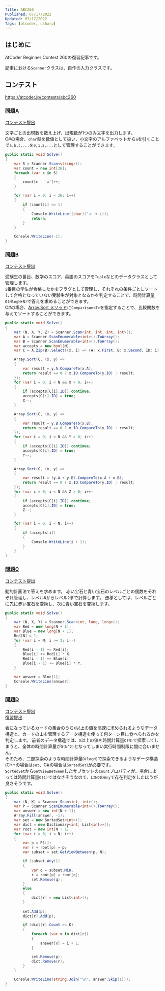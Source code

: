 ```yaml
---
Title: ABC260
Published: 07/17/2022
Updated: 07/17/2022
Tags: [atcoder, csharp]
---
```


## はじめに

AtCoder Beginner Contest 260の復習記事です。

記事における`Scanner`クラスは、自作の入力クラスです。

## コンテスト

<https://atcoder.jp/contests/abc260>

### [問題A](https://atcoder.jp/contests/abc260/tasks/abc260_a)

[コンテスト提出](https://atcoder.jp/contests/abc260/submissions/33290941)

文字ごとの出現数を数え上げ、出現数が1つのみ文字を出力します。  
C#の場合、`char`型を数値として扱い、小文字のアルファベットから`a`を引くことで`a,b,c,...`を`0,1,2,...`として管理することができます。

```csharp
public static void Solve()
{
    var S = Scanner.Scan<string>();
    var count = new int[26];
    foreach (var c in S)
    {
        count[c - 'a']++;
    }

    for (var i = 0; i < 26; i++)
    {
        if (count[i] == 1)
        {
            Console.WriteLine((char)('a' + i));
            return;
        }
    }

    Console.WriteLine(-1);
}
```

### [問題B](https://atcoder.jp/contests/abc260/tasks/abc260_b)

[コンテスト提出](https://atcoder.jp/contests/abc260/submissions/33297423)

受験生の番目、数学のスコア、英語のスコアを`Tuple`などのデータクラスとして管理します。  
`i`番目の学生が合格したかをフラグとして管理し、それぞれの条件ごとにソートして合格となっていない受験生が対象となるかを判定することで、時間計算量`O(NlogN+N)`で答えを求めることができます。  
C#の場合、[Array.Sort メソッド](https://docs.microsoft.com/ja-jp/dotnet/api/system.array.sort?view=net-6.0#system-array-sort-1(-0()-system-comparison((-0))))に`Comparison<T>`を指定することで、比較関数を与えてソートすることができます。

```csharp
public static void Solve()
{
    var (N, X, Y, Z) = Scanner.Scan<int, int, int, int>();
    var A = Scanner.ScanEnumerable<int>().ToArray();
    var B = Scanner.ScanEnumerable<int>().ToArray();
    var accepts = new bool[N];
    var C = A.Zip(B).Select((x, i) => (A: x.First, B: x.Second, ID: i)).ToArray();

    Array.Sort(C, (x, y) =>
    {
        var result = y.A.CompareTo(x.A);
        return result == 0 ? x.ID.CompareTo(y.ID) : result;
    });
    for (var i = 0; i < N && X > 0; i++)
    {
        if (accepts[C[i].ID]) continue;
        accepts[C[i].ID] = true;
        X--;
    }

    Array.Sort(C, (x, y) =>
    {
        var result = y.B.CompareTo(x.B);
        return result == 0 ? x.ID.CompareTo(y.ID) : result;
    });
    for (var i = 0; i < N && Y > 0; i++)
    {
        if (accepts[C[i].ID]) continue;
        accepts[C[i].ID] = true;
        Y--;
    }

    Array.Sort(C, (x, y) =>
    {
        var result = (y.A + y.B).CompareTo(x.A + x.B);
        return result == 0 ? x.ID.CompareTo(y.ID) : result;
    });
    for (var i = 0; i < N && Z > 0; i++)
    {
        if (accepts[C[i].ID]) continue;
        accepts[C[i].ID] = true;
        Z--;
    }

    for (var i = 0; i < N; i++)
    {
        if (accepts[i])
        {
            Console.WriteLine(i + 1);
        }
    }
}
```

### [問題C](https://atcoder.jp/contests/abc260/tasks/abc260_c)

[コンテスト提出](https://atcoder.jp/contests/abc260/submissions/33301206)

動的計画法で答えを求めます。
赤い宝石と青い宝石のレベルごとの個数をそれぞれ管理し、レベル`N`からレベル`2`まで計算します。
遷移としては、レベルごとに先に赤い宝石を変換し、次に青い宝石を変換します。

```csharp
public static void Solve()
{
    var (N, X, Y) = Scanner.Scan<int, long, long>();
    var Red = new long[N + 1];
    var Blue = new long[N + 1];
    Red[N] = 1;
    for (var i = N; i >= 2; i--)
    {
        Red[i - 1] += Red[i];
        Blue[i] += Red[i] * X;
        Red[i - 1] += Blue[i];
        Blue[i - 1] += Blue[i] * Y;
    }

    var answer = Blue[1];
    Console.WriteLine(answer);
}
```

### [問題D](https://atcoder.jp/contests/abc260/tasks/abc260_d)

[コンテスト提出](https://atcoder.jp/contests/abc260/submissions/33307596)  
[復習提出](https://atcoder.jp/contests/abc260/submissions/33325990)

表になっているカードの集合のうち`X`以上の値を高速に求められるようなデータ構造と、カードの山を管理するデータ構造を使って何ターン目に食べられるかを判定します。
前者のデータ構造では、`X`以上の値を時間計算量`O(N)`で探索してしまうと、全体の時間計算量が`O(N^2)`となってしまい実行時間制限に間に合いません。  
そのため、二部探索のような時間計算量`O(logN)`で探索できるようなデータ構造(C++の場合は`set`、C#の場合は`SortedSet`)が必要です。  
`SortedSet`から`GetViewBetween`したサブセットの`Count`プロパティが、場合によっては時間計算量`O(1)`ではなさそうなので、`LINQ`の`Any`で存在判定をしたほうが良さそうです。

```csharp
public static void Solve()
{
    var (N, K) = Scanner.Scan<int, int>();
    var P = Scanner.ScanEnumerable<int>().ToArray();
    var answer = new int[N + 1];
    Array.Fill(answer, -1);
    var set = new SortedSet<int>();
    var dict = new Dictionary<int, List<int>>();
    var root = new int[N + 1];
    for (var i = 0; i < N; i++)
    {
        var p = P[i];
        var r = root[p] = p;
        var subset = set.GetViewBetween(p, N);

        if (subset.Any())
        {
            var q = subset.Min;
            r = root[p] = root[q];
            set.Remove(q);
        }
        else
        {
            dict[r] = new List<int>();
        }
        
        set.Add(p);
        dict[r].Add(p);

        if (dict[r].Count >= K)
        {
            foreach (var v in dict[r])
            {
                answer[v] = i + 1;
            }

            set.Remove(p);
            dict.Remove(r);
        }
    }

    Console.WriteLine(string.Join("\n", answer.Skip(1)));
}
```
